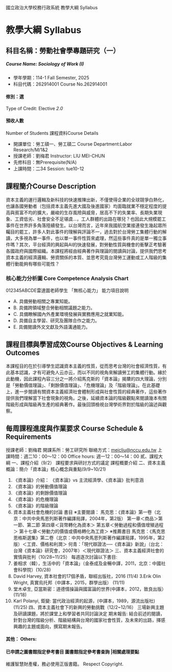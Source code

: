 國立政治大學校務行政系統 教學大綱 Syllabus
# 教學大綱 Syllabus
##  科目名稱：勞動社會學專題研究（一） 
#####  Course Name: Sociology of Work (I)
  * 學年學期：114-1 Fall Semester, 2025 
  * 科目代碼：262914001 Course No.262914001
#### 修別：選
Type of Credit: Elective 
_2.0_
#### 預收人數
Number of Students
課程資料Course Details
  * 開課單位：勞工碩一、勞工碩二 Course Department:Labor Research/M/1&2 
  * 授課老師：劉梅君 Instructor: LIU MEI-CHUN 
  * 先修科目：無Prerequisite(N/A)
  * 上課時間：二34 Session: tue10-12
##  課程簡介Course Description
資本主義的運行邏輯及新科技的快速推陳出新，不僅使得企業的全球競爭白熱化，也讓各國勞動者（包括資本主義先進大國及後進國家）均面臨就業不穩定程度的提高與貧富不均的擴大，嚴峻的生存風險與威脅，居高不下的失業率、長期失業現象、工資低劣、社會安全不足堪虞…，工人群體的出路在哪兒？也因此大規模罷工事件在世界許多角落陸續發生。以台灣而言，近年來我國航空業接連發生幾起眾所矚目的罷工，許多人對此事件的理解與評論不一，過去對於台灣勞工集體行動的解讀，大多視為單一事件，也以單一事件性質來處理，然這些事件真的是單一獨立事件嗎？其次，平台經濟的興起與AI的快速發展，對勞動性質與機會的衝擊正考驗著各國政府與國際組織。本課程將經由經典著作與理論的閱讀與討論，提供我們思考資本主義的經濟邏輯、勞資關係的本質、並思考究竟台灣勞工運動或工人階級的集體行動能夠有哪些可能性？
###  核心能力分析圖 Core Competence Analysis Chart
012345ABCDE雷達圖老師學生
「無核心能力」 
能力項目說明
  * A. 具備勞動相關之專業知能。
  * B. 具備跨領域整合勞動相關議題之能力。
  * C. 具備瞭解國內外產業環境發展與實務應用之就業知能。
  * D. 具備自主學習、研究及團隊合作之能力。
  * E. 具備閱讀外文文獻及外語溝通能力。
##  課程目標與學習成效Course Objectives & Learning Outcomes 
本課程目的在於引導學生認識資本主義的性質，從而思考台灣的社會經濟性質，有此基本認識，才有可避免人云亦云，而以不同的視角來解讀勞工的集體行動。緣於此動機，因此課程內容三分之一將介紹馬克斯的「資本論」揭櫫的四大理論，分別是「勞動價值理論」、「剩餘價值理論」、「危機理論」及「階級理論」。在此基礎上，進一步閱讀有關資本主義經濟社會體制形成與社會性質的經典著作，這些著作提供我們理解當下社會現象的視角。之後，延續資本論的階級觀點來閱讀幾本有關階級形成與階級再生產的經典著作。最後回頭檢視台灣學術界對於階級的論述與觀察。
##  每周課程進度與作業要求 Course Schedule & Requirements
授課老師：劉梅君
開課系所：勞工研究所
聯絡方式：meicliu@nccu.edu.tw
上課時間：週二10：00～12：00
Office hours: 週一12：00～14：00
貳、課程大綱
一、課程介紹（9/2）
課程要求與研討方式的議定
課程概要介紹
二、資本主義概論：簡介「資本論」核心概念與重點(9/9~10/21)
1. 《資本論》介紹： 《資本論》vs 主流經濟學、《資本論》批判意涵 
2. 《資本論》的勞動價值理論 
3. 《資本論》的剩餘價值理論 
4. 《資本論》的危機理論 
5. 《資本論》的階級理論 
6. 資本主義社會危機的討論 
書目
※主要閱讀：
馬克思：《資本論》第一卷（北京：中共中央馬恩列斯著作編譯局譯，2004年，第2版）
第一章＜商品＞第一節、第二節
第四章＜貨幣轉化為資本＞
第五章＜勞動過程和價值增殖過程＞
第十七章＜勞動力的價值或價格轉化為工資＞
※推薦書目
馬克思：《馬克思恩格斯選集》第二卷（北京：中共中央馬恩列斯著作編譯局譯，1995年，第2版）＜工資、價格和利潤＞
何青：「現代辯證法──《資本論》新說」（台北：台灣《資本論》研究會，2007年）＜現代辯證法＞
三、資本主義經濟社會的實情與批判（10/28~11/25）
每週逐次討論以下書目:
1. 姜相求（韓），生活中的「資本論」（金泰成及金暢中譯，2011，北京：中國社會科學院）(10/28)
2. David Harvey, 資本社會的17個矛盾，聯經出版社，2016 (11/4)
3.Erik Olin Wright, 真實烏托邦（中譯本，2015，群學出版） (11/11)
4. 堂木卓生, 亞當斯密：道德情操論與國富論的世界(中譯本，2012，致良出版）(11/18)
5. Karl Polanyi, 鉅變: 當代政治經濟的起源，(中譯本，1989，源流出版社) (11/25)
四、資本主義社會下的新興的勞動挑戰（12/2~12/16）
三場新興主題及研讀課題，將於課堂上和學習者共同討論決定
期末報告:
結合前述的閱讀，針對台灣的階級分析、階級結構與台灣的國家社會性質，及未來的出路，擇感興趣的主題或面向，撰寫期末報告。
####  其他： Others:
####  已申請之圖書館指定參考書目  圖書館指定參考書查詢 |相關處理要點
維護智慧財產權，務必使用正版書籍。 Respect Copyright.